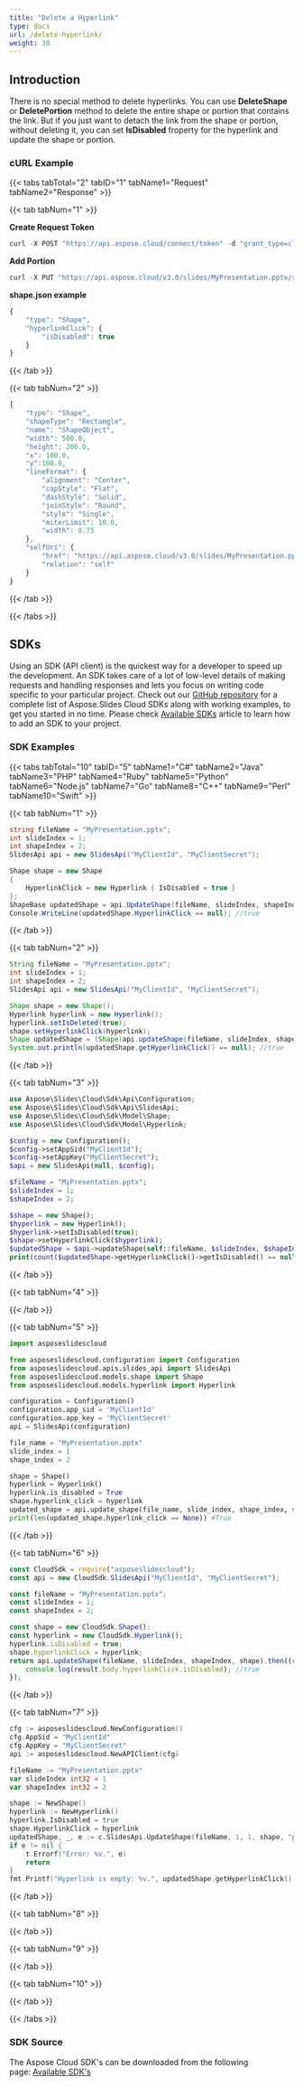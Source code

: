 ```yaml
---
title: "Delete a Hyperlink"
type: docs
url: /delete-hyperlink/
weight: 30
---
```


## **Introduction**
There is no special method to delete hyperlinks. You can use **DeleteShape** or **DeletePortion** method to delete the entire shape or portion that contains the link. But if you just want to detach the link from the shape or portion, without deleting it, you can set **IsDisabled** froperty for the hyperlink and update the shape or portion.

### **cURL Example**
{{< tabs tabTotal="2" tabID="1" tabName1="Request" tabName2="Response" >}}

{{< tab tabNum="1" >}}

**Create Request Token**

```java
curl -X POST "https://api.aspose.cloud/connect/token" -d "grant_type=client_credentials&client_id=MyClientId&client_secret=MyClientSecret" -H "Content-Type: application/x-www-form-urlencoded" -H "Accept: application/json"
```

**Add Portion**

```java
curl -X PUT "https://api.aspose.cloud/v3.0/slides/MyPresentation.pptx/slides/1/shapes/2" -d "@shape.json" -H "Content-Type: text/json" -H "Authorization: Bearer AuthToken"
```

**shape.json example**

```javascript
{
    "type": "Shape",
    "hyperlinkClick": {
        "isDisabled": true
    }
}
```

{{< /tab >}}

{{< tab tabNum="2" >}}

```javascript
{
    "type": "Shape",
    "shapeType": "Rectangle",
    "name": "ShapeObject",
    "width": 500.0,
    "height": 200.0,
    "x": 100.0,
    "y":100.0,
    "lineFormat": {
        "alignment": "Center",
        "capStyle": "Flat",
        "dashStyle": "Solid",
        "joinStyle": "Round",
        "style": "Single",
        "miterLimit": 10.0,
        "width": 0.75
    },
    "selfUri": {
        "href": "https://api.aspose.cloud/v3.0/slides/MyPresentation.pptx/slides/1/masterSlide/shapes/6",
        "relation": "self"
    }
}
```

{{< /tab >}}

{{< /tabs >}}
## **SDKs**
Using an SDK (API client) is the quickest way for a developer to speed up the development. An SDK takes care of a lot of low-level details of making requests and handling responses and lets you focus on writing code specific to your particular project. Check out our [GitHub repository](https://github.com/aspose-slides-cloud) for a complete list of Aspose.Slides Cloud SDKs along with working examples, to get you started in no time. Please check [Available SDKs](/slides/available-sdks/) article to learn how to add an SDK to your project.
### **SDK Examples**
{{< tabs tabTotal="10" tabID="5" tabName1="C#" tabName2="Java" tabName3="PHP" tabName4="Ruby" tabName5="Python" tabName6="Node.js" tabName7="Go" tabName8="C++" tabName9="Perl" tabName10="Swift" >}}

{{< tab tabNum="1" >}}

```csharp
string fileName = "MyPresentation.pptx";
int slideIndex = 1;
int shapeIndex = 2;
SlidesApi api = new SlidesApi("MyClientId", "MyClientSecret");

Shape shape = new Shape
{
    HyperlinkClick = new Hyperlink { IsDisabled = true }
};
ShapeBase updatedShape = api.UpdateShape(fileName, slideIndex, shapeIndex, shape);
Console.WriteLine(updatedShape.HyperlinkClick == null); //true
```

{{< /tab >}}

{{< tab tabNum="2" >}}

```java
String fileName = "MyPresentation.pptx";
int slideIndex = 1;
int shapeIndex = 2;
SlidesApi api = new SlidesApi("MyClientId", "MyClientSecret");

Shape shape = new Shape();
Hyperlink hyperlink = new Hyperlink();
hyperlink.setIsDeleted(true);
shape.setHyperlinkClick(hyperlink);
Shape updatedShape = (Shape)api.updateShape(fileName, slideIndex, shapeIndex, shape, null, null, null);
System.out.println(updatedShape.getHyperlinkClick() == null); //true
```

{{< /tab >}}

{{< tab tabNum="3" >}}

```php
use Aspose\Slides\Cloud\Sdk\Api\Configuration;
use Aspose\Slides\Cloud\Sdk\Api\SlidesApi;
use Aspose\Slides\Cloud\Sdk\Model\Shape;
use Aspose\Slides\Cloud\Sdk\Model\Hyperlink;

$config = new Configuration();
$config->setAppSid("MyClientId");
$config->setAppKey("MyClientSecret");
$api = new SlidesApi(null, $config);

$fileName = "MyPresentation.pptx";
$slideIndex = 1;
$shapeIndex = 2;

$shape = new Shape();
$hyperlink = new Hyperlink();
$hyperlink->setIsDisabled(true);
$shape->setHyperlinkClick($hyperlink);
$updatedShape = $api->updateShape(self::fileName, $slideIndex, $shapeIndex, $shape);
print(count($updatedShape->getHyperlinkClick()->getIsDisabled() == null)); //true
```

{{< /tab >}}

{{< tab tabNum="4" >}}

{{< /tab >}}

{{< tab tabNum="5" >}}

```python
import asposeslidescloud

from asposeslidescloud.configuration import Configuration
from asposeslidescloud.apis.slides_api import SlidesApi
from asposeslidescloud.models.shape import Shape
from asposeslidescloud.models.hyperlink import Hyperlink

configuration = Configuration()
configuration.app_sid = 'MyClientId'
configuration.app_key = 'MyClientSecret'
api = SlidesApi(configuration)

file_name = "MyPresentation.pptx"
slide_index = 1
shape_index = 2

shape = Shape()
hyperlink = Hyperlink()
hyperlink.is_disabled = True
shape.hyperlink_click = hyperlink
updated_shape = api.update_shape(file_name, slide_index, shape_index, shape)
print(len(updated_shape.hyperlink_click == None)) #True
```

{{< /tab >}}

{{< tab tabNum="6" >}}

```javascript
const CloudSdk = require("asposeslidescloud");
const api = new CloudSdk.SlidesApi("MyClientId", "MyClientSecret");

const fileName = "MyPresentation.pptx";
const slideIndex = 1;
const shapeIndex = 2;

const shape = new CloudSdk.Shape();
const hyperlink = new CloudSdk.Hyperlink();
hyperlink.isDisabled = true;
shape.hyperlinkClick = hyperlink;
return api.updateShape(fileName, slideIndex, shapeIndex, shape).then((result) => {
    console.log(result.body.hyperlinkClick.isDisabled); //true
});
```

{{< /tab >}}

{{< tab tabNum="7" >}}

```go
cfg := asposeslidescloud.NewConfiguration()
cfg.AppSid = "MyClientId"
cfg.AppKey = "MyClientSecret"
api := asposeslidescloud.NewAPIClient(cfg)

fileName := "MyPresentation.pptx"
var slideIndex int32 = 1
var shapeIndex int32 = 2

shape := NewShape()
hyperlink := NewHyperlink()
hyperlink.IsDisabled = true
shape.HyperlinkClick = hyperlink
updatedShape, _, e := c.SlidesApi.UpdateShape(fileName, 1, 1, shape, "password", folderName, "")
if e != nil {
	t.Errorf("Error: %v.", e)
	return
}
fmt.Printf("Hyperlink is empty: %v.", updatedShape.getHyperlinkClick() == nil)
```

{{< /tab >}}

{{< tab tabNum="8" >}}

{{< /tab >}}

{{< tab tabNum="9" >}}

{{< /tab >}}

{{< tab tabNum="10" >}}

{{< /tab >}}

{{< /tabs >}}

### **SDK Source**
The Aspose Cloud SDK's can be downloaded from the following page: [Available SDK's](/slides/available-sdks/)
